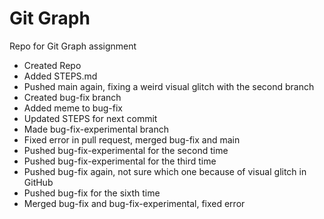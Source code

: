 # Git Graph
 Repo for Git Graph assignment

- Created Repo
- Added STEPS.md
- Pushed main again, fixing a weird visual
glitch with the second branch
- Created bug-fix branch
- Added meme to bug-fix
- Updated STEPS for next commit
- Made bug-fix-experimental branch
- Fixed error in pull request, merged bug-fix and main
- Pushed bug-fix-experimental for the second time
- Pushed bug-fix-experimental for the third time
- Pushed bug-fix again, not sure which one
because of visual glitch in GitHub
- Pushed bug-fix for the sixth time
- Merged bug-fix and bug-fix-experimental, fixed error
